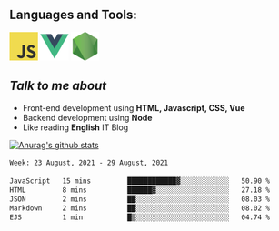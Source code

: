 ## **Languages and Tools:**      
<code><img height="50" src="https://raw.githubusercontent.com/github/explore/80688e429a7d4ef2fca1e82350fe8e3517d3494d/topics/javascript/javascript.png"></code>
<code><img height="50"  src="https://raw.githubusercontent.com/github/explore/80688e429a7d4ef2fca1e82350fe8e3517d3494d/topics/vue/vue.png"></code>
<code><img height="50"  src="https://raw.githubusercontent.com/github/explore/80688e429a7d4ef2fca1e82350fe8e3517d3494d/topics/nodejs/nodejs.png"></code>

## *Talk to me about*
- Front-end development using **HTML, Javascript, CSS, Vue**
- Backend development using **Node**
- Like reading **English** IT Blog    

[![Anurag's github stats](https://github-readme-stats.vercel.app/api?username=qdi5)](https://github.com/anuraghazra/github-readme-stats)    

<!--START_SECTION:waka-->
```text
Week: 23 August, 2021 - 29 August, 2021

JavaScript   15 mins         ████████████▓░░░░░░░░░░░░   50.90 % 
HTML         8 mins          ██████▓░░░░░░░░░░░░░░░░░░   27.18 % 
JSON         2 mins          ██░░░░░░░░░░░░░░░░░░░░░░░   08.03 % 
Markdown     2 mins          ██░░░░░░░░░░░░░░░░░░░░░░░   08.02 % 
EJS          1 min           █▒░░░░░░░░░░░░░░░░░░░░░░░   04.74 % 
```
<!--END_SECTION:waka-->
